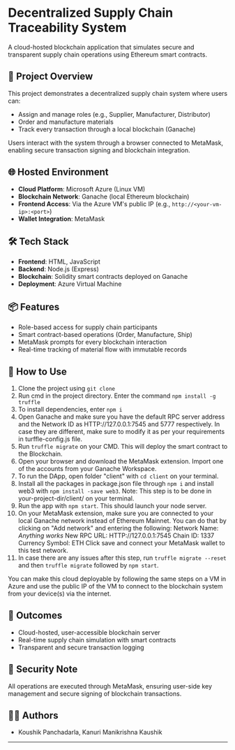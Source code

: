 # Decentralized Supply Chain Traceability System

A cloud-hosted blockchain application that simulates secure and transparent supply chain operations using Ethereum smart contracts.

## 🚀 Project Overview

This project demonstrates a decentralized supply chain system where users can:
- Assign and manage roles (e.g., Supplier, Manufacturer, Distributor)
- Order and manufacture materials
- Track every transaction through a local blockchain (Ganache)

Users interact with the system through a browser connected to MetaMask, enabling secure transaction signing and blockchain integration.

## 🌐 Hosted Environment

- **Cloud Platform**: Microsoft Azure (Linux VM)
- **Blockchain Network**: Ganache (local Ethereum blockchain)
- **Frontend Access**: Via the Azure VM's public IP (e.g., `http://<your-vm-ip>:<port>`)
- **Wallet Integration**: MetaMask

## 🛠️ Tech Stack

- **Frontend**: HTML, JavaScript
- **Backend**: Node.js (Express)
- **Blockchain**: Solidity smart contracts deployed on Ganache
- **Deployment**: Azure Virtual Machine

## 📦 Features

- Role-based access for supply chain participants
- Smart contract-based operations (Order, Manufacture, Ship)
- MetaMask prompts for every blockchain interaction
- Real-time tracking of material flow with immutable records

## 🧪 How to Use

1. Clone the project using `git clone`
2. Run cmd in the project directory. Enter the command `npm install -g truffle`
3. To install dependencies, enter `npm i`
4. Open Ganache and make sure you have the default RPC server address and the Network ID as HTTP://127.0.0.1:7545 and 5777 respectively. In case they are different, make sure to modify it as per your requirements in turffle-config.js file.
5. Run `truffle migrate` on your CMD. This will deploy the smart contract to the Blockchain.
6. Open your browser and download the MetaMask extension. Import one of the accounts from your Ganache Workspace.
7. To run the DApp, open folder "client" with `cd client` on your terminal.
8. Install all the packages in package.json file through `npm i` and install web3 with `npm install -save web3`. Note: This step is to be done in your-project-dir/client/ on your terminal.
9. Run the app with `npm start`. This should launch your node server.
10. On your MetaMask extension, make sure you are connected to your local Ganache network instead of Ethereum Mainnet. You can do that by clicking on "Add network" and entering the following:
      Network Name: _Anything works_
      New RPC URL: HTTP://127.0.0.1:7545
      Chain ID: 1337
      Currency Symbol: ETH
Click save and connect your MetaMask wallet to this test network.
11. In case there are any issues after this step, run `truffle migrate --reset` and then `truffle migrate` followed by `npm start`.

You can make this cloud deployable by following the same steps on a VM in Azure and use the public IP of the VM to connect to the blockchain system from your device(s) via the internet.


## 📄 Outcomes

- Cloud-hosted, user-accessible blockchain server
- Real-time supply chain simulation with smart contracts
- Transparent and secure transaction logging

## 🔐 Security Note
All operations are executed through MetaMask, ensuring user-side key management and secure signing of blockchain transactions.

## 👨‍💻 Authors

- Koushik Panchadarla, Kanuri Manikrishna Kaushik

---
